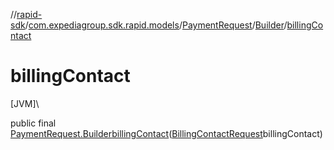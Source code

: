 //[rapid-sdk](../../../../index.md)/[com.expediagroup.sdk.rapid.models](../../index.md)/[PaymentRequest](../index.md)/[Builder](index.md)/[billingContact](billing-contact.md)

# billingContact

[JVM]\

public final [PaymentRequest.Builder](index.md)[billingContact](billing-contact.md)([BillingContactRequest](../../-billing-contact-request/index.md)billingContact)
